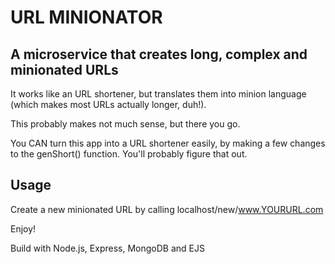 # URL MINIONATOR

## A microservice that creates long, complex and minionated URLs

It works like an URL shortener, but translates them into minion language (which makes most URLs actually longer, duh!). 

This probably makes not much sense, but there you go. 

You CAN turn this app into a URL shortener easily, by making a few changes to the genShort() function. You'll probably figure that out. 

## Usage

Create a new minionated URL by calling localhost/new/www.YOURURL.com


Enjoy!

Build with Node.js, Express, MongoDB and EJS